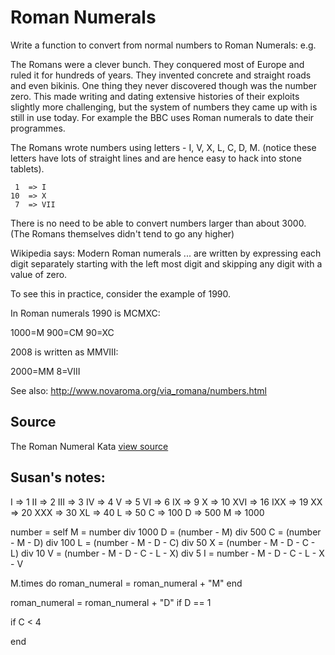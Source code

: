 # Roman Numerals

Write a function to convert from normal numbers to Roman Numerals: e.g.

The Romans were a clever bunch. They conquered most of Europe and ruled
it for hundreds of years. They invented concrete and straight roads and
even bikinis. One thing they never discovered though was the number
zero. This made writing and dating extensive histories of their exploits
slightly more challenging, but the system of numbers they came up with
is still in use today. For example the BBC uses Roman numerals to date
their programmes.

The Romans wrote numbers using letters - I, V, X, L, C, D, M. (notice
these letters have lots of straight lines and are hence easy to hack
into stone tablets).

```
 1  => I
10  => X
 7  => VII
```

There is no need to be able to convert numbers larger than about 3000.
(The Romans themselves didn't tend to go any higher)

Wikipedia says: Modern Roman numerals ... are written by expressing each
digit separately starting with the left most digit and skipping any
digit with a value of zero.

To see this in practice, consider the example of 1990.

In Roman numerals 1990 is MCMXC:

1000=M
900=CM
90=XC

2008 is written as MMVIII:

2000=MM
8=VIII

See also: http://www.novaroma.org/via_romana/numbers.html


## Source

The Roman Numeral Kata [view source](http://codingdojo.org/cgi-bin/wiki.pl?KataRomanNumerals)


## Susan's notes:

I => 1
II => 2
III => 3
IV => 4
V => 5
VI => 6
IX => 9
X => 10
XVI => 16
IXX => 19
XX => 20
XXX => 30
XL => 40
L => 50
C => 100
D => 500
M => 1000

number = self
M = number div 1000
D = (number - M) div 500
C = (number - M - D) div 100
L = (number - M - D - C) div 50
X = (number - M - D - C - L) div 10
V = (number - M - D - C - L - X) div 5
I = number - M - D - C - L - X - V

M.times do
  roman_numeral = roman_numeral + "M"
end

roman_numeral = roman_numeral + "D" if D == 1

if C < 4

end
